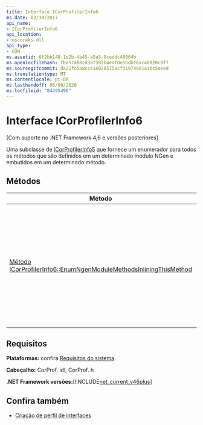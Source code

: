 ```yaml
---
title: Interface ICorProfilerInfo6
ms.date: 03/30/2017
api_name:
- ICorProfilerInfo6
api_location:
- mscorwks.dll
api_type:
- COM
ms.assetid: 6f2bb148-1e2b-4e45-a5a5-0ceddc40064b
ms.openlocfilehash: fba57a88cd3af582b4edf0e5bdbf6ac48020c9f7
ms.sourcegitcommit: da21fc5a8cce1e028575acf31974681a1bc5aeed
ms.translationtype: MT
ms.contentlocale: pt-BR
ms.lasthandoff: 06/08/2020
ms.locfileid: "84495496"
---
```

# <a name="icorprofilerinfo6-interface"></a>Interface ICorProfilerInfo6
[Com suporte no .NET Framework 4,6 e versões posteriores]  
  
 Uma subclasse de [ICorProfilerInfo5](icorprofilerinfo5-interface.md) que fornece um enumerador para todos os métodos que são definidos em um determinado módulo NGen e embutidos em um determinado método.  
  
## <a name="methods"></a>Métodos  
  
|Método|Descrição|  
|------------|-----------------|  
|[Método ICorProfilerInfo6::EnumNgenModuleMethodsInliningThisMethod](icorprofilerinfo6-enumngenmodulemethodsinliningthismethod-method.md)|Retorna um enumerador para todos os métodos que pertencem a um determinado módulo NGen e que são embutidos no corpo de um determinado método.|  
  
## <a name="requirements"></a>Requisitos  
 **Plataformas:** confira [Requisitos do sistema](../../get-started/system-requirements.md).  
  
 **Cabeçalho:** CorProf. idl, CorProf. h  
  
 **.NET Framework versões:**[!INCLUDE[net_current_v46plus](../../../../includes/net-current-v46plus-md.md)]  
  
## <a name="see-also"></a>Confira também

- [Criação de perfil de interfaces](profiling-interfaces.md)
